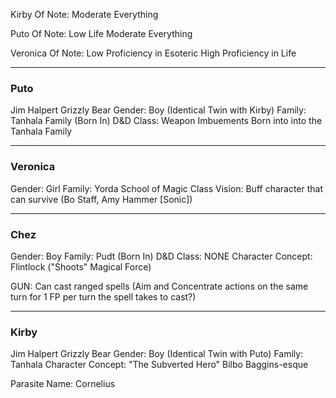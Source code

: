 Kirby 
Of Note:
Moderate Everything




Puto
Of Note:
Low Life
Moderate Everything

Veronica
Of Note: 
Low Proficiency in Esoteric
High Proficiency in Life


---

### Puto

Jim Halpert Grizzly Bear
Gender: Boy (Identical Twin with Kirby)
Family: Tanhala Family (Born In)
D&D Class: Weapon Imbuements
Born into into the Tanhala Family

---
### Veronica

Gender: Girl
Family: Yorda School of Magic
Class Vision: Buff character that can survive (Bo Staff, Amy Hammer [Sonic])

---
### Chez 

Gender: Boy
Family: Pudt (Born In)
D&D Class: NONE
Character Concept: Flintlock ("Shoots" Magical Force)

GUN: Can cast ranged spells (Aim and Concentrate actions on the same turn for 1 FP per turn the spell takes to cast?)

---
### Kirby
Jim Halpert Grizzly Bear
Gender: Boy (Identical Twin with Puto)
Family: Tanhala
Character Concept: "The Subverted Hero" Bilbo Baggins-esque

Parasite Name: Cornelius